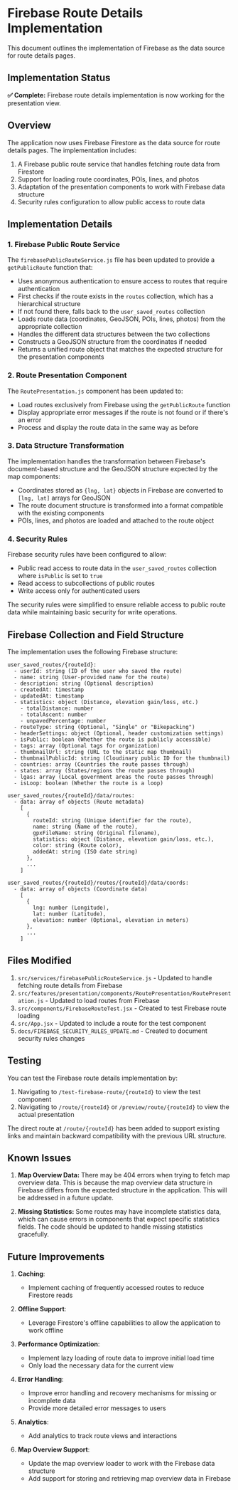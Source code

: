 # Firebase Route Details Implementation

This document outlines the implementation of Firebase as the data source for route details pages.

## Implementation Status

**✅ Complete:** Firebase route details implementation is now working for the presentation view.

## Overview

The application now uses Firebase Firestore as the data source for route details pages. The implementation includes:

1. A Firebase public route service that handles fetching route data from Firestore
2. Support for loading route coordinates, POIs, lines, and photos
3. Adaptation of the presentation components to work with Firebase data structure
4. Security rules configuration to allow public access to route data

## Implementation Details

### 1. Firebase Public Route Service

The `firebasePublicRouteService.js` file has been updated to provide a `getPublicRoute` function that:

- Uses anonymous authentication to ensure access to routes that require authentication
- First checks if the route exists in the `routes` collection, which has a hierarchical structure
- If not found there, falls back to the `user_saved_routes` collection
- Loads route data (coordinates, GeoJSON, POIs, lines, photos) from the appropriate collection
- Handles the different data structures between the two collections
- Constructs a GeoJSON structure from the coordinates if needed
- Returns a unified route object that matches the expected structure for the presentation components

### 2. Route Presentation Component

The `RoutePresentation.js` component has been updated to:

- Load routes exclusively from Firebase using the `getPublicRoute` function
- Display appropriate error messages if the route is not found or if there's an error
- Process and display the route data in the same way as before

### 3. Data Structure Transformation

The implementation handles the transformation between Firebase's document-based structure and the GeoJSON structure expected by the map components:

- Coordinates stored as `{lng, lat}` objects in Firebase are converted to `[lng, lat]` arrays for GeoJSON
- The route document structure is transformed into a format compatible with the existing components
- POIs, lines, and photos are loaded and attached to the route object

### 4. Security Rules

Firebase security rules have been configured to allow:
- Public read access to route data in the `user_saved_routes` collection where `isPublic` is set to `true`
- Read access to subcollections of public routes
- Write access only for authenticated users

The security rules were simplified to ensure reliable access to public route data while maintaining basic security for write operations.

## Firebase Collection and Field Structure

The implementation uses the following Firebase structure:

```
user_saved_routes/{routeId}:
  - userId: string (ID of the user who saved the route)
  - name: string (User-provided name for the route)
  - description: string (Optional description)
  - createdAt: timestamp
  - updatedAt: timestamp
  - statistics: object (Distance, elevation gain/loss, etc.)
    - totalDistance: number
    - totalAscent: number
    - unpavedPercentage: number
  - routeType: string (Optional, "Single" or "Bikepacking")
  - headerSettings: object (Optional, header customization settings)
  - isPublic: boolean (Whether the route is publicly accessible)
  - tags: array (Optional tags for organization)
  - thumbnailUrl: string (URL to the static map thumbnail)
  - thumbnailPublicId: string (Cloudinary public ID for the thumbnail)
  - countries: array (Countries the route passes through)
  - states: array (States/regions the route passes through)
  - lgas: array (Local government areas the route passes through)
  - isLoop: boolean (Whether the route is a loop)

user_saved_routes/{routeId}/data/routes:
  - data: array of objects (Route metadata)
    [
      {
        routeId: string (Unique identifier for the route),
        name: string (Name of the route),
        gpxFileName: string (Original filename),
        statistics: object (Distance, elevation gain/loss, etc.),
        color: string (Route color),
        addedAt: string (ISO date string)
      },
      ...
    ]

user_saved_routes/{routeId}/routes/{routeId}/data/coords:
  - data: array of objects (Coordinate data)
    [
      {
        lng: number (Longitude),
        lat: number (Latitude),
        elevation: number (Optional, elevation in meters)
      },
      ...
    ]
```

## Files Modified

1. `src/services/firebasePublicRouteService.js` - Updated to handle fetching route details from Firebase
2. `src/features/presentation/components/RoutePresentation/RoutePresentation.js` - Updated to load routes from Firebase
3. `src/components/FirebaseRouteTest.jsx` - Created to test Firebase route loading
4. `src/App.jsx` - Updated to include a route for the test component
5. `docs/FIREBASE_SECURITY_RULES_UPDATE.md` - Created to document security rules changes

## Testing

You can test the Firebase route details implementation by:

1. Navigating to `/test-firebase-route/{routeId}` to view the test component
2. Navigating to `/route/{routeId}` or `/preview/route/{routeId}` to view the actual presentation

The direct route at `/route/{routeId}` has been added to support existing links and maintain backward compatibility with the previous URL structure.

## Known Issues

1. **Map Overview Data:** There may be 404 errors when trying to fetch map overview data. This is because the map overview data structure in Firebase differs from the expected structure in the application. This will be addressed in a future update.

2. **Missing Statistics:** Some routes may have incomplete statistics data, which can cause errors in components that expect specific statistics fields. The code should be updated to handle missing statistics gracefully.

## Future Improvements

1. **Caching**:
   - Implement caching of frequently accessed routes to reduce Firestore reads

2. **Offline Support**:
   - Leverage Firestore's offline capabilities to allow the application to work offline

3. **Performance Optimization**:
   - Implement lazy loading of route data to improve initial load time
   - Only load the necessary data for the current view

4. **Error Handling**:
   - Improve error handling and recovery mechanisms for missing or incomplete data
   - Provide more detailed error messages to users

5. **Analytics**:
   - Add analytics to track route views and interactions

6. **Map Overview Support**:
   - Update the map overview loader to work with the Firebase data structure
   - Add support for storing and retrieving map overview data in Firebase
